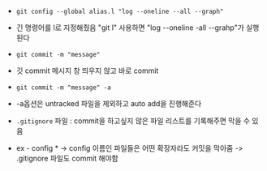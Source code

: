 
- `git config --global alias.l "log --oneline --all --graph"`

- 긴 명령어를 l로 지정해줬음 "git l" 사용하면 "log --oneline -all --grahp"가 실행된다

- `git commit -m "message"`
- 깃 commit 메시지 창 띄우지 않고 바로 commit

- `git commit -m "message" -a`
- -a옵션은 untracked 파일을 제외하고 auto add을 진행해준다

- `.gitignore` 파일 : commit을 하고싶지 않은 파일 리스트를 기록해주면 막을 수 있음 
- ex - config * -> config 이름인 파일들은 어떤 확장자라도 커밋을 막아줌 -> .gitignore 파일도 commit 해야함 

